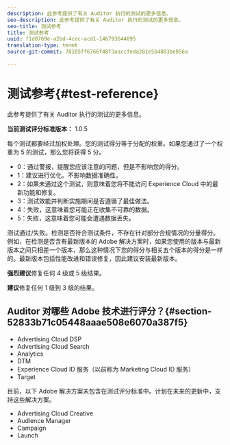 ```yaml
---
description: 此参考提供了有关 Auditor 执行的测试的更多信息。
seo-description: 此参考提供了有关 Auditor 执行的测试的更多信息。
seo-title: 测试参考
title: 测试参考
uuid: f1d0769e-a2bd-4cec-acd1-146793644895
translation-type: tm+mt
source-git-commit: 78105ff6766f48f3aaccfeda281e5b4883be856a

---
```



# 测试参考{#test-reference}

此参考提供了有关 Auditor 执行的测试的更多信息。

**当前测试评分标准版本：** 1.0.5

每个测试都要经过加权处理。您的测试得分等于分配的权重。如果您通过了一个权重为 5 的测试，那么您将获得 5 分。

* 0：通过警报，提醒您应该注意的问题，但是不影响您的得分。
* 1：建议进行优化。不影响数据准确性。
* 2：如果未通过这个测试，则意味着您将不能访问 Experience Cloud 中的最新功能和修复。
* 3：测试效能并判断实施期间是否遵循了最佳做法。
* 4：失败，这意味着您可能正在收集不可靠的数据。
* 5：失败，这意味着您可能会遭遇数据丢失。

测试通过/失败。检测是否符合测试条件，不存在针对部分合规情况的分量得分。例如，在检测是否含有最新版本的 Adobe 解决方案时，如果您使用的版本与最新版本之间只相差一个版本，那么这种情况下您的得分与相关五个版本的得分是一样的。最新版本包括性能改进和错误修复，因此建议安装最新版本。

**强烈建议**&#x200B;修复任何 4 级或 5 级结果。

**建议**&#x200B;修复任何 1 级到 3 级的结果。

## Auditor 对哪些 Adobe 技术进行评分？{#section-52833b71c05448aaae508e6070a387f5}

* Advertising Cloud DSP
* Advertising Cloud Search
* Analytics
* DTM
* Experience Cloud ID 服务（以前称为 Marketing Cloud ID 服务）
* Target

目前，以下 Adobe 解决方案未包含在测试评分标准中。计划在未来的更新中，支持这些解决方案。

* Advertising Cloud Creative
* Audience Manager
* Campaign
* Launch
